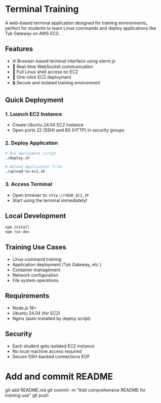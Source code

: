 # Terminal Training

A web-based terminal application designed for training environments, perfect for students to learn Linux commands and deploy applications like Tyk Gateway on AWS EC2.

## Features

- 🌐 Browser-based terminal interface using xterm.js
- 🔌 Real-time WebSocket communication
- 🐧 Full Linux shell access on EC2
- 🚀 One-click EC2 deployment
- 🔒 Secure and isolated training environment

## Quick Deployment

### 1. Launch EC2 Instance
- Create Ubuntu 24.04 EC2 instance
- Open ports 22 (SSH) and 80 (HTTP) in security groups

### 2. Deploy Application
```bash
# Run deployment script
./deploy.sh

# Upload application files
./upload-to-ec2.sh
```

### 3. Access Terminal
- Open browser to: `http://YOUR_EC2_IP`
- Start using the terminal immediately!

## Local Development

```bash
npm install
npm run dev
```

## Training Use Cases

- Linux command training
- Application deployment (Tyk Gateway, etc.)
- Container management
- Network configuration
- File system operations

## Requirements

- Node.js 18+
- Ubuntu 24.04 (for EC2)
- Nginx (auto-installed by deploy script)

## Security

- Each student gets isolated EC2 instance
- No local machine access required
- Secure SSH-backed connections
EOF

# Add and commit README
git add README.md
git commit -m "Add comprehensive README for training use"
git push
